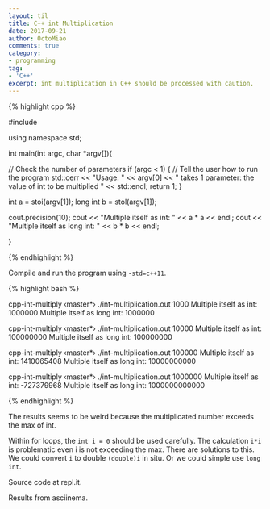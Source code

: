 ```yaml
---
layout: til
title: C++ int Multiplication
date: 2017-09-21
author: OctoMiao
comments: true
category:
- programming
tag:
- 'C++'
excerpt: int multiplication in C++ should be processed with caution.
---
```


{% highlight cpp %}

#include <iostream>

using namespace std;

int main(int argc, char *argv[]){

   // Check the number of parameters
   if (argc < 1) {
      // Tell the user how to run the program
      std::cerr << "Usage: " << argv[0] << " takes 1 parameter:  the value of int to be multiplied " << std::endl;
      return 1;
   }

   int a = stoi(argv[1]);
   long int b = stol(argv[1]);

   cout.precision(10);
   cout << "Multiple itself as int: " << a * a << endl;
   cout << "Multiple itself as long int: " << b * b << endl;

}

{% endhighlight %}

Compile and run the program using `-std=c++11`.

{% highlight bash %}

cpp-int-multiply ‹master*›  ./int-multiplication.out 1000
Multiple itself as int: 1000000
Multiple itself as long int: 1000000

cpp-int-multiply ‹master*›  ./int-multiplication.out 10000
Multiple itself as int: 100000000
Multiple itself as long int: 100000000

cpp-int-multiply ‹master*›  ./int-multiplication.out 100000
Multiple itself as int: 1410065408
Multiple itself as long int: 10000000000

cpp-int-multiply ‹master*›  ./int-multiplication.out 1000000
Multiple itself as int: -727379968
Multiple itself as long int: 1000000000000

{% endhighlight %}


The results seems to be weird because the multiplicated number exceeds the max of int.


Within for loops, the `int i = 0` should be used carefully. The calculation `i*i` is problematic even i is not exceeding the max. There are solutions to this. We could convert `i` to double `(double)i` in situ. Or we could simple use `long int`.

Source code at repl.it.

<script src="//repl.it/embed/L1FC/0.js"></script>

Results from asciinema.

<div style="width:100%;text-align:center;">
<script type="text/javascript" src="https://asciinema.org/a/138882.js" id="asciicast-138882" async></script>
</div>
